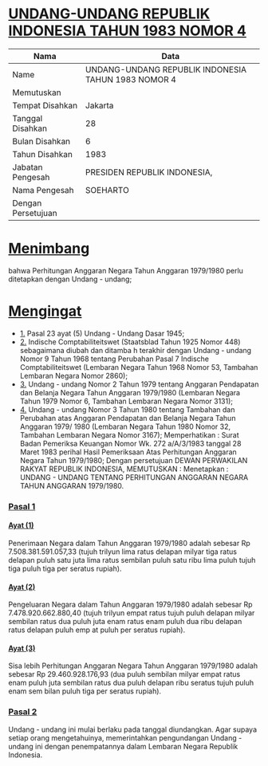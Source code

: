 # [UNDANG-UNDANG REPUBLIK INDONESIA TAHUN 1983 NOMOR 4](http://example.org/legal/document/uu/1983/4)

| Nama | Data |
| ------ | ----- |
|Name|UNDANG-UNDANG REPUBLIK INDONESIA TAHUN 1983 NOMOR 4|
|Memutuskan||
|Tempat Disahkan|Jakarta|
|Tanggal Disahkan|28|
|Bulan Disahkan|6|
|Tahun Disahkan|1983|
|Jabatan Pengesah|PRESIDEN REPUBLIK INDONESIA,|
|Nama Pengesah|SOEHARTO|
|Dengan Persetujuan||
# [Menimbang](http://example.org/legal/document/uu/1983/4/menimbang)
bahwa Perhitungan Anggaran Negara Tahun Anggaran 1979/1980 perlu ditetapkan dengan Undang - undang;
# [Mengingat](http://example.org/legal/document/uu/1983/4/mengingat)

* [1.](http://example.org/legal/document/uu/1983/4/mengingat/point/0001) Pasal 23 ayat (5) Undang - Undang Dasar 1945;
* [2.](http://example.org/legal/document/uu/1983/4/mengingat/point/0002) Indische Comptabiliteitswet (Staatsblad Tahun 1925 Nomor 448) sebagaimana diubah dan ditamba h terakhir dengan Undang - undang Nomor 9 Tahun 1968 tentang Perubahan Pasal 7 Indische Comptabiliteitswet (Lembaran Negara Tahun 1968 Nomor 53, Tambahan Lembaran Negara Nomor 2860);
* [3.](http://example.org/legal/document/uu/1983/4/mengingat/point/0003) Undang - undang Nomor 2 Tahun 1979 tentang Anggaran Pendapatan dan Belanja Negara Tahun Anggaran 1979/1980 (Lembaran Negara Tahun 1979 Nomor 6, Tambahan Lembaran Negara Nomor 3131);
* [4.](http://example.org/legal/document/uu/1983/4/mengingat/point/0004) Undang - undang Nomor 3 Tahun 1980 tentang Tambahan dan Perubahan atas Anggaran Pendapatan dan Belanja Negara Tahun Anggaran 1979/ 1980 (Lembaran Negara Tahun 1980 Nomor 32, Tambahan Lembaran Negara Nomor 3167); Memperhatikan : Surat Badan Pemeriksa Keuangan Nomor Wk. 272 a/A/3/1983 tanggal 28 Maret 1983 perihal Hasil Pemeriksaan Atas Perhitungan Anggaran Negara Tahun 1979/1980; Dengan persetujuan DEWAN PERWAKILAN RAKYAT REPUBLIK INDONESIA, MEMUTUSKAN : Menetapkan : UNDANG - UNDANG TENTANG PERHITUNGAN ANGGARAN NEGARA TAHUN ANGGARAN 1979/1980.

### [Pasal 1](http://example.org/legal/document/uu/1983/4/pasal/0001)

#### [Ayat (1)](http://example.org/legal/document/uu/1983/4/pasal/0001/version/19830628/ayat/0001)
Penerimaan Negara dalam Tahun Anggaran 1979/1980 adalah sebesar Rp 7.508.381.591.057,33 (tujuh trilyun lima ratus delapan milyar tiga ratus delapan puluh satu juta lima ratus sembilan puluh satu ribu lima puluh tujuh tiga puluh tiga per seratus rupiah).

#### [Ayat (2)](http://example.org/legal/document/uu/1983/4/pasal/0001/version/19830628/ayat/0002)
Pengeluaran Negara dalam Tahun Anggaran 1979/1980 adalah sebesar Rp 7.478.920.662.880,40 (tujuh trilyun empat ratus tujuh puluh delapan milyar sembilan ratus dua puluh juta enam ratus enam puluh dua ribu delapan ratus delapan puluh emp at puluh per seratus rupiah).

#### [Ayat (3)](http://example.org/legal/document/uu/1983/4/pasal/0001/version/19830628/ayat/0003)
Sisa lebih Perhitungan Anggaran Negara Tahun Anggaran 1979/1980 adalah sebesar Rp 29.460.928.176,93 (dua puluh sembilan milyar empat ratus enam puluh juta sembilan ratus dua puluh delapan ribu seratus tujuh puluh enam sem bilan puluh tiga per seratus rupiah).


### [Pasal 2](http://example.org/legal/document/uu/1983/4/pasal/0002)
Undang - undang ini mulai berlaku pada tanggal diundangkan. Agar supaya setiap orang mengetahuinya, memerintahkan pengundangan Undang - undang ini dengan penempatannya dalam Lembaran Negara Republik Indonesia.
